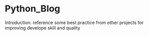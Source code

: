# Python_Blog
  Introduction:
	  reference some best practice from other projects for improving develope skill and quality
